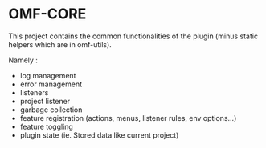 # OMF-CORE
This project contains the common functionalities of the plugin (minus static helpers which are in omf-utils).

Namely :
- log management
- error management
- listeners
- project listener
- garbage collection
- feature registration (actions, menus, listener rules, env options...)
- feature toggling
- plugin state (ie. Stored data like current project)
